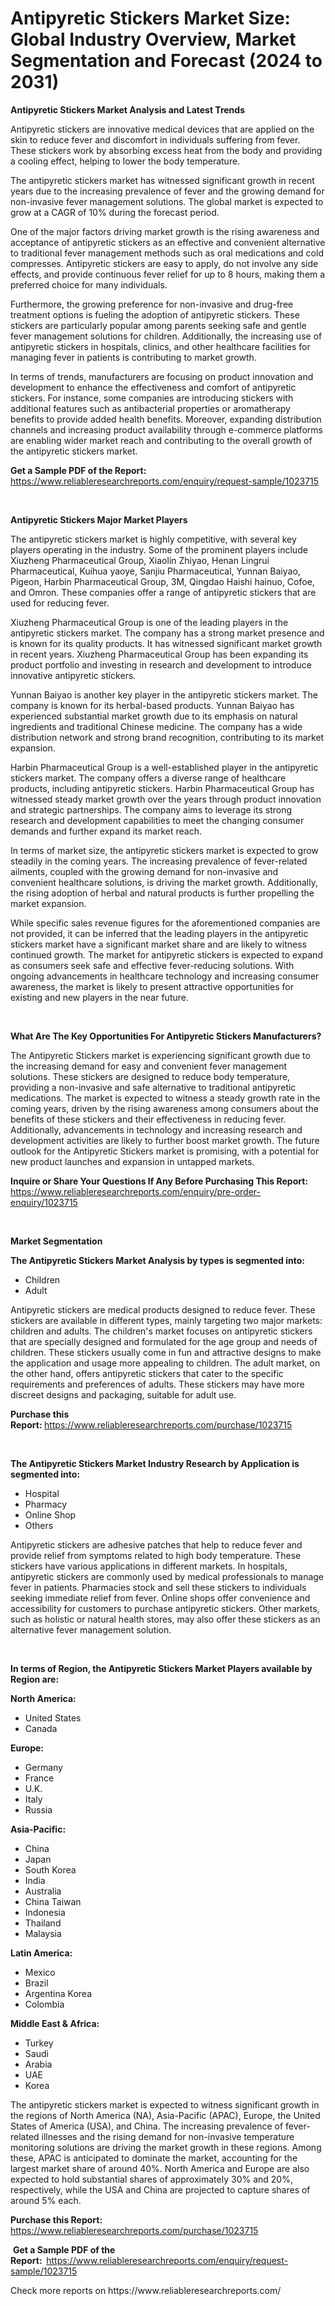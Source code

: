 <p><h1>Antipyretic Stickers Market Size: Global Industry Overview, Market Segmentation and Forecast (2024 to 2031)</h1></p><p><strong>Antipyretic Stickers Market Analysis and Latest Trends</strong></p>
<p><p>Antipyretic stickers are innovative medical devices that are applied on the skin to reduce fever and discomfort in individuals suffering from fever. These stickers work by absorbing excess heat from the body and providing a cooling effect, helping to lower the body temperature.</p><p>The antipyretic stickers market has witnessed significant growth in recent years due to the increasing prevalence of fever and the growing demand for non-invasive fever management solutions. The global market is expected to grow at a CAGR of 10% during the forecast period.</p><p>One of the major factors driving market growth is the rising awareness and acceptance of antipyretic stickers as an effective and convenient alternative to traditional fever management methods such as oral medications and cold compresses. Antipyretic stickers are easy to apply, do not involve any side effects, and provide continuous fever relief for up to 8 hours, making them a preferred choice for many individuals.</p><p>Furthermore, the growing preference for non-invasive and drug-free treatment options is fueling the adoption of antipyretic stickers. These stickers are particularly popular among parents seeking safe and gentle fever management solutions for children. Additionally, the increasing use of antipyretic stickers in hospitals, clinics, and other healthcare facilities for managing fever in patients is contributing to market growth.</p><p>In terms of trends, manufacturers are focusing on product innovation and development to enhance the effectiveness and comfort of antipyretic stickers. For instance, some companies are introducing stickers with additional features such as antibacterial properties or aromatherapy benefits to provide added health benefits. Moreover, expanding distribution channels and increasing product availability through e-commerce platforms are enabling wider market reach and contributing to the overall growth of the antipyretic stickers market.</p></p>
<p><strong>Get a Sample PDF of the Report:&nbsp;</strong> <a href="https://www.reliableresearchreports.com/enquiry/request-sample/1023715">https://www.reliableresearchreports.com/enquiry/request-sample/1023715</a></p>
<p>&nbsp;</p>
<p><strong>Antipyretic Stickers Major Market Players</strong></p>
<p><p>The antipyretic stickers market is highly competitive, with several key players operating in the industry. Some of the prominent players include Xiuzheng Pharmaceutical Group, Xiaolin Zhiyao, Henan Lingrui Pharmaceutical, Kuihua yaoye, Sanjiu Pharmaceutical, Yunnan Baiyao, Pigeon, Harbin Pharmaceutical Group, 3M, Qingdao Haishi hainuo, Cofoe, and Omron. These companies offer a range of antipyretic stickers that are used for reducing fever.</p><p>Xiuzheng Pharmaceutical Group is one of the leading players in the antipyretic stickers market. The company has a strong market presence and is known for its quality products. It has witnessed significant market growth in recent years. Xiuzheng Pharmaceutical Group has been expanding its product portfolio and investing in research and development to introduce innovative antipyretic stickers.</p><p>Yunnan Baiyao is another key player in the antipyretic stickers market. The company is known for its herbal-based products. Yunnan Baiyao has experienced substantial market growth due to its emphasis on natural ingredients and traditional Chinese medicine. The company has a wide distribution network and strong brand recognition, contributing to its market expansion.</p><p>Harbin Pharmaceutical Group is a well-established player in the antipyretic stickers market. The company offers a diverse range of healthcare products, including antipyretic stickers. Harbin Pharmaceutical Group has witnessed steady market growth over the years through product innovation and strategic partnerships. The company aims to leverage its strong research and development capabilities to meet the changing consumer demands and further expand its market reach.</p><p>In terms of market size, the antipyretic stickers market is expected to grow steadily in the coming years. The increasing prevalence of fever-related ailments, coupled with the growing demand for non-invasive and convenient healthcare solutions, is driving the market growth. Additionally, the rising adoption of herbal and natural products is further propelling the market expansion.</p><p>While specific sales revenue figures for the aforementioned companies are not provided, it can be inferred that the leading players in the antipyretic stickers market have a significant market share and are likely to witness continued growth. The market for antipyretic stickers is expected to expand as consumers seek safe and effective fever-reducing solutions. With ongoing advancements in healthcare technology and increasing consumer awareness, the market is likely to present attractive opportunities for existing and new players in the near future.</p></p>
<p>&nbsp;</p>
<p><strong>What Are The Key Opportunities For Antipyretic Stickers Manufacturers?</strong></p>
<p><p>The Antipyretic Stickers market is experiencing significant growth due to the increasing demand for easy and convenient fever management solutions. These stickers are designed to reduce body temperature, providing a non-invasive and safe alternative to traditional antipyretic medications. The market is expected to witness a steady growth rate in the coming years, driven by the rising awareness among consumers about the benefits of these stickers and their effectiveness in reducing fever. Additionally, advancements in technology and increasing research and development activities are likely to further boost market growth. The future outlook for the Antipyretic Stickers market is promising, with a potential for new product launches and expansion in untapped markets.</p></p>
<p><strong>Inquire or Share Your Questions If Any Before Purchasing This Report:</strong> <a href="https://www.reliableresearchreports.com/enquiry/pre-order-enquiry/1023715">https://www.reliableresearchreports.com/enquiry/pre-order-enquiry/1023715</a></p>
<p>&nbsp;</p>
<p><strong>Market Segmentation</strong></p>
<p><strong>The Antipyretic Stickers Market Analysis by types is segmented into:</strong></p>
<p><ul><li>Children</li><li>Adult</li></ul></p>
<p><p>Antipyretic stickers are medical products designed to reduce fever. These stickers are available in different types, mainly targeting two major markets: children and adults. The children's market focuses on antipyretic stickers that are specially designed and formulated for the age group and needs of children. These stickers usually come in fun and attractive designs to make the application and usage more appealing to children. The adult market, on the other hand, offers antipyretic stickers that cater to the specific requirements and preferences of adults. These stickers may have more discreet designs and packaging, suitable for adult use.</p></p>
<p><strong>Purchase this Report:&nbsp;</strong><a href="https://www.reliableresearchreports.com/purchase/1023715">https://www.reliableresearchreports.com/purchase/1023715</a></p>
<p>&nbsp;</p>
<p><strong>The Antipyretic Stickers Market Industry Research by Application is segmented into:</strong></p>
<p><ul><li>Hospital</li><li>Pharmacy</li><li>Online Shop</li><li>Others</li></ul></p>
<p><p>Antipyretic stickers are adhesive patches that help to reduce fever and provide relief from symptoms related to high body temperature. These stickers have various applications in different markets. In hospitals, antipyretic stickers are commonly used by medical professionals to manage fever in patients. Pharmacies stock and sell these stickers to individuals seeking immediate relief from fever. Online shops offer convenience and accessibility for customers to purchase antipyretic stickers. Other markets, such as holistic or natural health stores, may also offer these stickers as an alternative fever management solution.</p></p>
<p>&nbsp;</p>
<p><strong>In terms of Region, the Antipyretic Stickers Market Players available by Region are:</strong></p>
<p>
    <p> <strong> North America: </strong>
        <ul>
            <li>United States</li>
            <li>Canada</li>
        </ul>
        </p> 
    <p> <strong> Europe: </strong>
        <ul>
            <li>Germany</li>
            <li>France</li>
            <li>U.K.</li>
            <li>Italy</li>
            <li>Russia</li>
        </ul>
        </p> 
    <p> <strong> Asia-Pacific: </strong>
        <ul>
            <li>China</li>
            <li>Japan</li>
            <li>South Korea</li>
            <li>India</li>
            <li>Australia</li>
            <li>China Taiwan</li>
            <li>Indonesia</li>
            <li>Thailand</li>
            <li>Malaysia</li>
        </ul>
        </p> 
    <p> <strong> Latin America: </strong>
        <ul>
            <li>Mexico</li>
            <li>Brazil</li>
            <li>Argentina Korea</li>
            <li>Colombia</li>
        </ul>
        </p> 
    <p> <strong> Middle East & Africa: </strong>
        <ul>
            <li>Turkey</li>
            <li>Saudi</li>
            <li>Arabia</li>
            <li>UAE</li>
            <li>Korea</li>
        </ul>
    </p>
    </p>
<p><p>The antipyretic stickers market is expected to witness significant growth in the regions of North America (NA), Asia-Pacific (APAC), Europe, the United States of America (USA), and China. The increasing prevalence of fever-related illnesses and the rising demand for non-invasive temperature monitoring solutions are driving the market growth in these regions. Among these, APAC is anticipated to dominate the market, accounting for the largest market share of around 40%. North America and Europe are also expected to hold substantial shares of approximately 30% and 20%, respectively, while the USA and China are projected to capture shares of around 5% each.</p></p>
<p><strong>Purchase this Report: </strong><a href="https://www.reliableresearchreports.com/purchase/1023715">https://www.reliableresearchreports.com/purchase/1023715</a></p>
<p>&nbsp;<strong>Get a Sample PDF of the Report:&nbsp;&nbsp;</strong><a href="https://www.reliableresearchreports.com/enquiry/request-sample/1023715">https://www.reliableresearchreports.com/enquiry/request-sample/1023715</a></p>
<p><strong></strong></p>
<p>Check more reports on https://www.reliableresearchreports.com/</p>